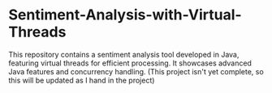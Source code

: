 # Sentiment-Analysis-with-Virtual-Threads
This repository contains a sentiment analysis tool developed in Java, featuring virtual threads for efficient processing. It showcases advanced Java features and concurrency handling. (This project isn't yet complete, so this will be updated as I hand in the project)
